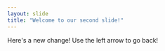```yaml
---
layout: slide
title: "Welcome to our second slide!"
---
```

Here's a new change! 
Use the left arrow to go back!
